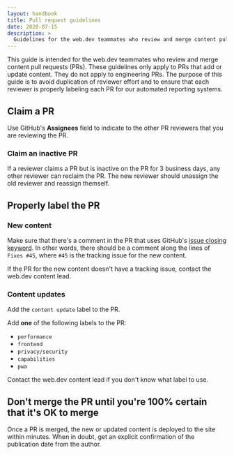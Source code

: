 ```yaml
---
layout: handbook
title: Pull request guidelines
date: 2020-07-15
description: >
  Guidelines for the web.dev teammates who review and merge content pull requests.
---
```


This guide is intended for the web.dev teammates who review and merge content
pull requests (PRs). These guidelines only apply to PRs that add or update
content. They do not apply to engineering PRs. The purpose of this guide is
to avoid duplication of reviewer effort and to ensure that each reviewer is
properly labeling each PR for our automated reporting systems.

## Claim a PR

Use GitHub's **Assignees** field to indicate to the other PR reviewers
that you are reviewing the PR.

### Claim an inactive PR

If a reviewer claims a PR but is inactive on the PR for 3 business days, any other reviewer
can reclaim the PR. The new reviewer should unassign the old reviewer and reassign
themself.

## Properly label the PR

### New content

Make sure that there's a comment in the PR that uses GitHub's
[issue closing keyword][keyword]. In other words, there should be a comment
along the lines of `Fixes #45`, where `#45` is the tracking issue for the new content.

If the PR for the new content doesn't have a tracking issue, contact the web.dev
content lead.

### Content updates

Add the `content update` label to the PR.

Add **one** of the following labels to the PR:

* `performance`
* `frontend`
* `privacy/security`
* `capabilities`
* `pwa`

Contact the web.dev content lead if you don't know what label to use.

## Don't merge the PR until you're 100% certain that it's OK to merge

Once a PR is merged, the new or updated content is deployed to the site
within minutes. When in doubt, get an explicit confirmation of the publication
date from the author.

[keyword]: https://docs.github.com/en/enterprise/2.16/user/github/managing-your-work-on-github/closing-issues-using-keywords#closing-an-issue-in-the-same-repository